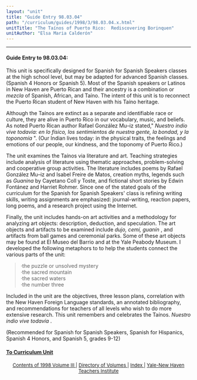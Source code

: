 ```yaml
---
layout: "unit"
title: "Guide Entry 98.03.04"
path: "/curriculum/guides/1998/3/98.03.04.x.html"
unitTitle: "The Taínos of Puerto Rico:  Rediscovering Borinquen"
unitAuthor: "Elsa Maria Calderón"
---
```

<body>
 <p>
 </p>
 <hr/>
 <h4>
  Guide Entry to 98.03.04:
 </h4>
 This unit is specifically designed for Spanish for Spanish Speakers classes at the high school level, but may be adapted for advanced Spanish classes. (Spanish 4 Honors or Spanish 5). Most of the Spanish speakers or Latinos in New Haven are Puerto Rican and their ancestry is a combination or
 <i>
  mezcla
 </i>
 of Spanish, African, and Taíno. The intent of this unit is to reconnect the Puerto Rican student of New Haven with his Taíno heritage.
 <p>
  Although the Taínos are extinct as a separate and identifiable race or culture, they are alive in Puerto Rico in our vocabulary, music, and beliefs. As noted Puerto Rican author Rafael González Mu–iz stated,"
  <i>
   Nuestro indio vive todavía: en lo físico, los sentimientos de nuestra gente, la bondad, y la toponomía
  </i>
  ".  (Our Indian lives today: in the physical traits, the feelings and emotions of our people, our kindness, and the toponomy of Puerto Rico.)
 </p>
 <p>
  The unit examines the Taínos via literature and art. Teaching strategies include analysis of literature using  thematic approaches, problem-solving and  cooperative group activities. The literature includes poems by Rafael González Mu–iz and Isabel Freire de Matos, creation myths, legends such as
  <i>
   Guanina
  </i>
  by Cayetano Coll y Toste, and fictional short stories by Edwin Fontánez and Harriet Rohmer.  Since one of the stated goals of the curriculum for the Spanish for Spanish Speakers' class is refining  writing skills, writing assignments are emphasized: journal-writing, reaction papers, long poems, and a research project using the Internet.
 </p>
 <p>
  Finally, the unit includes hands-on art activities and a methodology for analyzing art objects: description, deduction, and speculation. The art objects and artifacts to be examined include
  <i>
   dujo, cemí, guanín
  </i>
  , and artifacts from ball games and ceremonial parks. Some of these art objects may be found at El Museo del Barrio and at the Yale Peabody Museum. I developed the following metaphors to to help the students connect the various parts of the unit:
 </p>
 <p>
 </p>
 <blockquote>
  <dl>
   <dt>
    ·the puzzle or unsolved mystery
    <dt>
     ·the sacred mountain
     <dt>
      ·the sacred waters
      <dt>
       ·the number three
      </dt>
     </dt>
    </dt>
   </dt>
  </dl>
 </blockquote>
 Included in the unit are the objectives, three lesson plans, correlation with the New Haven Foreign Language standards, an annotated bibliography,  and recommendations for teachers of all levels who wish to do more extensive research. This unit remembers and celebrates the Taínos.
 <i>
  Nuestro indio vive todavía
 </i>
 .
 <p>
  (Recommended for Spanish for Spanish Speakers, Spanish for Hispanics, Spanish 4 Honors, and Spanish 5, grades 9-12)
 </p>
 <p>
 </p>
 <p>
 </p>
 <h4>
  <a href="../../../units/1998/3/98.03.04.x.html">
   To Curriculum Unit
  </a>
 </h4>
 <center>
  <font size="-1">
   <a href="../../../units/1998/3/">
    Contents of 1998 Volume III
   </a>
   |
   <a href="../../../units/">
    Directory of Volumes
   </a>
   |
   <a href="../../../indexes/">
    Index
   </a>
   |
   <a href="../../../../">
    Yale-New Haven Teachers Institute
   </a>
  </font>
 </center>
</body>